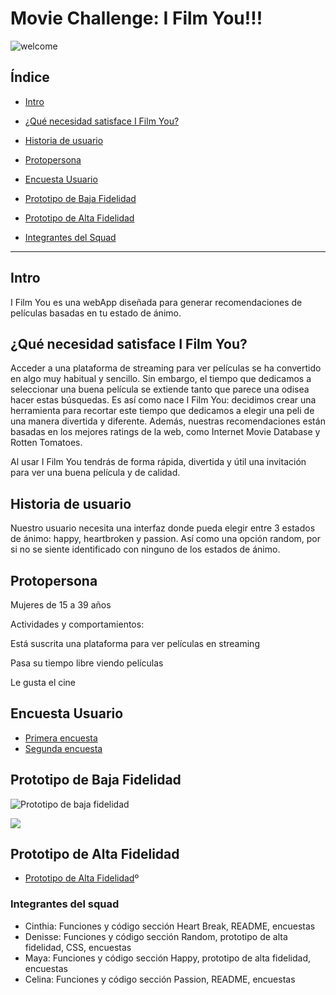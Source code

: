 # Movie Challenge: I Film You!!!
![welcome](https://i.ibb.co/ysvHw65/pantalla-Welcome.png)

## Índice
- [Intro](#intro)
- [¿Qué necesidad satisface I Film You?](#¿qué-necesidad-satisface-I-Film-You?)
- [Historia de usuario](#historia-de-usuario)
- [Protopersona](#protopersona)

- [Encuesta Usuario](#encuesta-usuario)
- [Prototipo de Baja Fidelidad](#prototipo-de-baja-fidelidad)
- [Prototipo de Alta Fidelidad](#prototipo-de-alta-fidelidad)
- [Integrantes del Squad](#integrantes-del-squad)

---

## Intro

I Film You es una webApp diseñada para generar recomendaciones de películas basadas en tu estado de ánimo.


## ¿Qué necesidad satisface I Film You?

Acceder a una plataforma de streaming para ver películas se ha convertido en algo muy habitual y sencillo. Sin embargo, el tiempo que dedicamos a seleccionar una buena película se extiende tanto que parece una odisea hacer estas búsquedas. Es así como nace I Film You: decidimos crear una herramienta para recortar este tiempo que dedicamos a elegir una peli de una manera divertida y diferente. Además, nuestras  recomendaciones están basadas en los mejores ratings de la web, como Internet Movie Database y Rotten Tomatoes.

Al usar I Film You tendrás de forma rápida, divertida y útil una invitación para ver una buena película y de calidad.

## Historia de usuario

Nuestro usuario necesita una interfaz donde pueda elegir entre 3 estados de ánimo: happy, heartbroken y passion. Así como una opción random, por si no se siente identificado con ninguno de los estados de ánimo.

## Protopersona

Mujeres de 15 a 39 años

Actividades y comportamientos:

Está suscrita una plataforma para ver películas en streaming

Pasa su tiempo libre viendo películas

Le gusta el cine

## Encuesta Usuario

- [Primera encuesta](https://es.surveymonkey.com/results/SM-85SP62587/)
- [Segunda encuesta](https://es.surveymonkey.com/results/SM-QMPZJLP87/)

## Prototipo de Baja Fidelidad

![Prototipo de baja fidelidad](https://i.ibb.co/3m6HJXr/prototipo-Baja1.png)

![](https://i.ibb.co/TmH1v0m/prototipo-Baja2.jpg)


## Prototipo de Alta Fidelidad
- [Prototipo de Alta Fidelidad](https://www.figma.com/file/gWiY0hP5R89w6PMfOXR1JHhf/Movie-challenge-1?node-id=0%3A1)º

### Integrantes del squad

- Cinthia: Funciones y código sección Heart Break, README, encuestas
- Denisse: Funciones y código sección Random, prototipo de alta fidelidad, CSS, encuestas
- Maya: Funciones y código sección Happy, prototipo de alta fidelidad, encuestas
- Celina: Funciones y código sección Passion, README, encuestas
